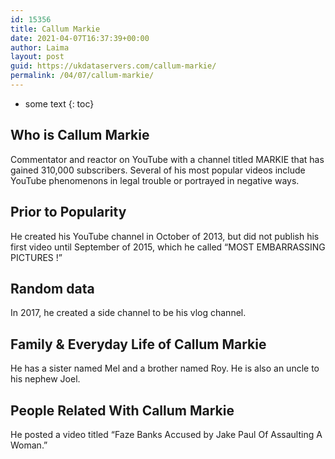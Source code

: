 ```yaml
---
id: 15356
title: Callum Markie
date: 2021-04-07T16:37:39+00:00
author: Laima
layout: post
guid: https://ukdataservers.com/callum-markie/
permalink: /04/07/callum-markie/
---
```


* some text
{: toc}


## Who is Callum Markie
                  
                  
                  
Commentator and reactor on YouTube with a channel titled MARKIE that has gained 310,000 subscribers. Several of his most popular videos include YouTube phenomenons in legal trouble or portrayed in negative ways.
                  
              
            
              
            
                
                
                
## Prior to Popularity
                  
                  
                  
He created his YouTube channel in October of 2013, but did not publish his first video until September of 2015, which he called &#8220;MOST EMBARRASSING PICTURES !&#8221;
                  
              
            
              
            
                
                
                
## Random data
                  
                  
                  
In 2017, he created a side channel to be his vlog channel.
                  
              
            
              
            
                
                
                
## Family & Everyday Life of Callum Markie
                  
                  
                  
He has a sister named Mel and a brother named Roy. He is also an uncle to his nephew Joel. 
                  
              
            
              
            
                
                
                
## People Related With Callum Markie
                  
                  
                  
He posted a video titled &#8220;Faze Banks Accused by Jake Paul Of Assaulting A Woman.&#8221; 
                  
              
            
              
            
                
              
            
              
              
            
            
              
            
          
          
          